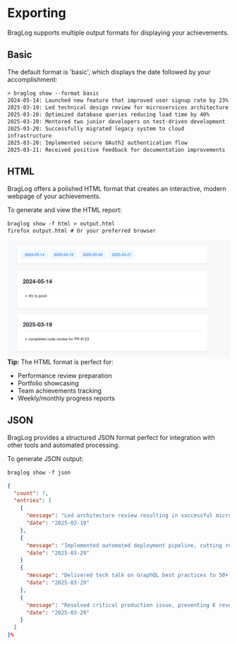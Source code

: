 # Exporting
BragLog supports multiple output formats for displaying your achievements.
## Basic
The default format is 'basic', which displays the date followed by your accomplishment:
```shell
> braglog show --format basic
2024-05-14: Launched new feature that improved user signup rate by 23%
2025-03-19: Led technical design review for microservices architecture
2025-03-20: Optimized database queries reducing load time by 40%
2025-03-20: Mentored two junior developers on test-driven development
2025-03-20: Successfully migrated legacy system to cloud infrastructure
2025-03-20: Implemented secure OAuth2 authentication flow
2025-03-21: Received positive feedback for documentation improvements
```
## HTML
BragLog offers a polished HTML format that creates an interactive, modern webpage of your achievements.

To generate and view the HTML report:
```shell
braglog show -f html > output.html
firefox output.html # Or your preferred browser
```
![HTML Format Preview](assets/html_format.png)
**Tip:** The HTML format is perfect for:

- Performance review preparation
- Portfolio showcasing
- Team achievements tracking
- Weekly/monthly progress reports
## JSON
BragLog provides a structured JSON format perfect for integration with other tools and automated processing.

To generate JSON output:
```shell
braglog show -f json
```
```json
{
  "count": 7,
  "entries": [
    {
      "message": "Led architecture review resulting in successful microservices adoption",
      "date": "2025-03-19"
    },
    {
      "message": "Implemented automated deployment pipeline, cutting release time by 60%",
      "date": "2025-03-29"
    }
    {
      "message": "Delivered tech talk on GraphQL best practices to 50+ engineers",
      "date": "2025-03-29"
    },
    {
      "message": "Resolved critical production issue, preventing K revenue loss",
      "date": "2025-03-29"
    }
  ]
}%
```

